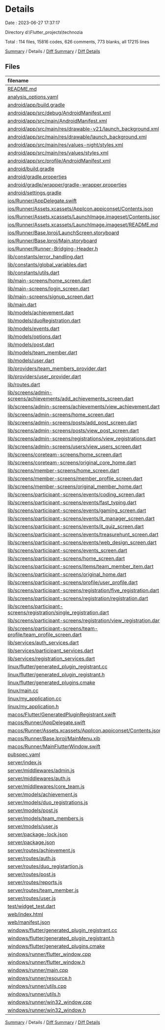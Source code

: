 # Details

Date : 2023-06-27 17:37:17

Directory d:\\Flutter_projects\\technozia

Total : 114 files,  15816 codes, 626 comments, 773 blanks, all 17215 lines

[Summary](results.md) / Details / [Diff Summary](diff.md) / [Diff Details](diff-details.md)

## Files
| filename | language | code | comment | blank | total |
| :--- | :--- | ---: | ---: | ---: | ---: |
| [README.md](/README.md) | Markdown | 10 | 0 | 7 | 17 |
| [analysis_options.yaml](/analysis_options.yaml) | YAML | 3 | 23 | 4 | 30 |
| [android/app/build.gradle](/android/app/build.gradle) | Gradle | 54 | 5 | 13 | 72 |
| [android/app/src/debug/AndroidManifest.xml](/android/app/src/debug/AndroidManifest.xml) | XML | 4 | 4 | 1 | 9 |
| [android/app/src/main/AndroidManifest.xml](/android/app/src/main/AndroidManifest.xml) | XML | 28 | 6 | 1 | 35 |
| [android/app/src/main/res/drawable-v21/launch_background.xml](/android/app/src/main/res/drawable-v21/launch_background.xml) | XML | 4 | 7 | 2 | 13 |
| [android/app/src/main/res/drawable/launch_background.xml](/android/app/src/main/res/drawable/launch_background.xml) | XML | 4 | 7 | 2 | 13 |
| [android/app/src/main/res/values-night/styles.xml](/android/app/src/main/res/values-night/styles.xml) | XML | 9 | 9 | 1 | 19 |
| [android/app/src/main/res/values/styles.xml](/android/app/src/main/res/values/styles.xml) | XML | 9 | 9 | 1 | 19 |
| [android/app/src/profile/AndroidManifest.xml](/android/app/src/profile/AndroidManifest.xml) | XML | 4 | 4 | 1 | 9 |
| [android/build.gradle](/android/build.gradle) | Gradle | 27 | 0 | 5 | 32 |
| [android/gradle.properties](/android/gradle.properties) | Properties | 3 | 0 | 1 | 4 |
| [android/gradle/wrapper/gradle-wrapper.properties](/android/gradle/wrapper/gradle-wrapper.properties) | Properties | 5 | 0 | 1 | 6 |
| [android/settings.gradle](/android/settings.gradle) | Gradle | 8 | 0 | 4 | 12 |
| [ios/Runner/AppDelegate.swift](/ios/Runner/AppDelegate.swift) | Swift | 12 | 0 | 2 | 14 |
| [ios/Runner/Assets.xcassets/AppIcon.appiconset/Contents.json](/ios/Runner/Assets.xcassets/AppIcon.appiconset/Contents.json) | JSON | 122 | 0 | 1 | 123 |
| [ios/Runner/Assets.xcassets/LaunchImage.imageset/Contents.json](/ios/Runner/Assets.xcassets/LaunchImage.imageset/Contents.json) | JSON | 23 | 0 | 1 | 24 |
| [ios/Runner/Assets.xcassets/LaunchImage.imageset/README.md](/ios/Runner/Assets.xcassets/LaunchImage.imageset/README.md) | Markdown | 3 | 0 | 2 | 5 |
| [ios/Runner/Base.lproj/LaunchScreen.storyboard](/ios/Runner/Base.lproj/LaunchScreen.storyboard) | XML | 36 | 1 | 1 | 38 |
| [ios/Runner/Base.lproj/Main.storyboard](/ios/Runner/Base.lproj/Main.storyboard) | XML | 25 | 1 | 1 | 27 |
| [ios/Runner/Runner-Bridging-Header.h](/ios/Runner/Runner-Bridging-Header.h) | C++ | 1 | 0 | 1 | 2 |
| [lib/constants/error_handling.dart](/lib/constants/error_handling.dart) | Dart | 23 | 0 | 3 | 26 |
| [lib/constants/global_variables.dart](/lib/constants/global_variables.dart) | Dart | 5 | 0 | 3 | 8 |
| [lib/constants/utils.dart](/lib/constants/utils.dart) | Dart | 27 | 0 | 5 | 32 |
| [lib/main-screens/home_screen.dart](/lib/main-screens/home_screen.dart) | Dart | 52 | 3 | 6 | 61 |
| [lib/main-screens/login_screen.dart](/lib/main-screens/login_screen.dart) | Dart | 213 | 2 | 7 | 222 |
| [lib/main-screens/signup_screen.dart](/lib/main-screens/signup_screen.dart) | Dart | 389 | 7 | 11 | 407 |
| [lib/main.dart](/lib/main.dart) | Dart | 69 | 0 | 7 | 76 |
| [lib/models/achievement.dart](/lib/models/achievement.dart) | Dart | 42 | 1 | 7 | 50 |
| [lib/models/duoRegistration.dart](/lib/models/duoRegistration.dart) | Dart | 67 | 1 | 7 | 75 |
| [lib/models/events.dart](/lib/models/events.dart) | Dart | 8 | 7 | 1 | 16 |
| [lib/models/options.dart](/lib/models/options.dart) | Dart | 10 | 1 | 1 | 12 |
| [lib/models/post.dart](/lib/models/post.dart) | Dart | 35 | 1 | 7 | 43 |
| [lib/models/team_member.dart](/lib/models/team_member.dart) | Dart | 40 | 1 | 6 | 47 |
| [lib/models/user.dart](/lib/models/user.dart) | Dart | 48 | 1 | 6 | 55 |
| [lib/providers/team_members_provider.dart](/lib/providers/team_members_provider.dart) | Dart | 17 | 0 | 4 | 21 |
| [lib/providers/user_provider.dart](/lib/providers/user_provider.dart) | Dart | 19 | 0 | 4 | 23 |
| [lib/routes.dart](/lib/routes.dart) | Dart | 204 | 0 | 2 | 206 |
| [lib/screens/admin-screens/achievements/add_achievements_screen.dart](/lib/screens/admin-screens/achievements/add_achievements_screen.dart) | Dart | 303 | 0 | 10 | 313 |
| [lib/screens/admin-screens/achievements/view_achievement.dart](/lib/screens/admin-screens/achievements/view_achievement.dart) | Dart | 203 | 4 | 7 | 214 |
| [lib/screens/admin-screens/home_screen.dart](/lib/screens/admin-screens/home_screen.dart) | Dart | 379 | 4 | 12 | 395 |
| [lib/screens/admin-screens/posts/add_post_screen.dart](/lib/screens/admin-screens/posts/add_post_screen.dart) | Dart | 159 | 6 | 8 | 173 |
| [lib/screens/admin-screens/posts/view_post_screen.dart](/lib/screens/admin-screens/posts/view_post_screen.dart) | Dart | 150 | 5 | 8 | 163 |
| [lib/screens/admin-screens/registrations/view_registrations.dart](/lib/screens/admin-screens/registrations/view_registrations.dart) | Dart | 199 | 0 | 9 | 208 |
| [lib/screens/admin-screens/users/view_users_screen.dart](/lib/screens/admin-screens/users/view_users_screen.dart) | Dart | 185 | 1 | 7 | 193 |
| [lib/screens/coreteam-screens/home_screen.dart](/lib/screens/coreteam-screens/home_screen.dart) | Dart | 65 | 0 | 9 | 74 |
| [lib/screens/coreteam-screens/original_core_home.dart](/lib/screens/coreteam-screens/original_core_home.dart) | Dart | 354 | 6 | 16 | 376 |
| [lib/screens/member-screens/home_screen.dart](/lib/screens/member-screens/home_screen.dart) | Dart | 58 | 0 | 8 | 66 |
| [lib/screens/member-screens/member_proflie_screen.dart](/lib/screens/member-screens/member_proflie_screen.dart) | Dart | 196 | 3 | 8 | 207 |
| [lib/screens/member-screens/original_member_home.dart](/lib/screens/member-screens/original_member_home.dart) | Dart | 274 | 2 | 8 | 284 |
| [lib/screens/participant-screens/events/coding_screen.dart](/lib/screens/participant-screens/events/coding_screen.dart) | Dart | 600 | 1 | 7 | 608 |
| [lib/screens/participant-screens/events/fast_typing.dart](/lib/screens/participant-screens/events/fast_typing.dart) | Dart | 600 | 1 | 7 | 608 |
| [lib/screens/participant-screens/events/gaming_screen.dart](/lib/screens/participant-screens/events/gaming_screen.dart) | Dart | 640 | 0 | 6 | 646 |
| [lib/screens/participant-screens/events/it_manager_screen.dart](/lib/screens/participant-screens/events/it_manager_screen.dart) | Dart | 620 | 0 | 6 | 626 |
| [lib/screens/participant-screens/events/it_quiz_screen.dart](/lib/screens/participant-screens/events/it_quiz_screen.dart) | Dart | 560 | 0 | 6 | 566 |
| [lib/screens/participant-screens/events/treasurehunt_screen.dart](/lib/screens/participant-screens/events/treasurehunt_screen.dart) | Dart | 558 | 0 | 6 | 564 |
| [lib/screens/participant-screens/events/web_design_screen.dart](/lib/screens/participant-screens/events/web_design_screen.dart) | Dart | 640 | 0 | 6 | 646 |
| [lib/screens/participant-screens/events_screen.dart](/lib/screens/participant-screens/events_screen.dart) | Dart | 111 | 29 | 14 | 154 |
| [lib/screens/participant-screens/home_screen.dart](/lib/screens/participant-screens/home_screen.dart) | Dart | 84 | 28 | 9 | 121 |
| [lib/screens/participant-screens/items/team_member_item.dart](/lib/screens/participant-screens/items/team_member_item.dart) | Dart | 159 | 134 | 7 | 300 |
| [lib/screens/participant-screens/original_home.dart](/lib/screens/participant-screens/original_home.dart) | Dart | 445 | 14 | 15 | 474 |
| [lib/screens/participant-screens/profile/user_profile.dart](/lib/screens/participant-screens/profile/user_profile.dart) | Dart | 196 | 3 | 8 | 207 |
| [lib/screens/participant-screens/registration/five_registration.dart](/lib/screens/participant-screens/registration/five_registration.dart) | Dart | 499 | 0 | 10 | 509 |
| [lib/screens/participant-screens/registration/registration.dart](/lib/screens/participant-screens/registration/registration.dart) | Dart | 379 | 0 | 11 | 390 |
| [lib/screens/participant-screens/registration/single_registration.dart](/lib/screens/participant-screens/registration/single_registration.dart) | Dart | 338 | 0 | 11 | 349 |
| [lib/screens/participant-screens/registration/view_registration.dart](/lib/screens/participant-screens/registration/view_registration.dart) | Dart | 221 | 3 | 7 | 231 |
| [lib/screens/participant-screens/team-profile/team_profile_screen.dart](/lib/screens/participant-screens/team-profile/team_profile_screen.dart) | Dart | 240 | 53 | 10 | 303 |
| [lib/services/auth_services.dart](/lib/services/auth_services.dart) | Dart | 413 | 11 | 28 | 452 |
| [lib/services/participant_services.dart](/lib/services/participant_services.dart) | Dart | 135 | 4 | 13 | 152 |
| [lib/services/registration_services.dart](/lib/services/registration_services.dart) | Dart | 120 | 1 | 8 | 129 |
| [linux/flutter/generated_plugin_registrant.cc](/linux/flutter/generated_plugin_registrant.cc) | C++ | 7 | 4 | 5 | 16 |
| [linux/flutter/generated_plugin_registrant.h](/linux/flutter/generated_plugin_registrant.h) | C++ | 5 | 5 | 6 | 16 |
| [linux/flutter/generated_plugins.cmake](/linux/flutter/generated_plugins.cmake) | CMake | 19 | 0 | 6 | 25 |
| [linux/main.cc](/linux/main.cc) | C++ | 5 | 0 | 2 | 7 |
| [linux/my_application.cc](/linux/my_application.cc) | C++ | 74 | 11 | 20 | 105 |
| [linux/my_application.h](/linux/my_application.h) | C++ | 7 | 7 | 5 | 19 |
| [macos/Flutter/GeneratedPluginRegistrant.swift](/macos/Flutter/GeneratedPluginRegistrant.swift) | Swift | 10 | 3 | 4 | 17 |
| [macos/Runner/AppDelegate.swift](/macos/Runner/AppDelegate.swift) | Swift | 8 | 0 | 2 | 10 |
| [macos/Runner/Assets.xcassets/AppIcon.appiconset/Contents.json](/macos/Runner/Assets.xcassets/AppIcon.appiconset/Contents.json) | JSON | 68 | 0 | 1 | 69 |
| [macos/Runner/Base.lproj/MainMenu.xib](/macos/Runner/Base.lproj/MainMenu.xib) | XML | 343 | 0 | 1 | 344 |
| [macos/Runner/MainFlutterWindow.swift](/macos/Runner/MainFlutterWindow.swift) | Swift | 12 | 0 | 4 | 16 |
| [pubspec.yaml](/pubspec.yaml) | YAML | 36 | 58 | 13 | 107 |
| [server/index.js](/server/index.js) | JavaScript | 31 | 0 | 5 | 36 |
| [server/middlewares/admin.js](/server/middlewares/admin.js) | JavaScript | 28 | 0 | 5 | 33 |
| [server/middlewares/auth.js](/server/middlewares/auth.js) | JavaScript | 18 | 0 | 5 | 23 |
| [server/middlewares/core_team.js](/server/middlewares/core_team.js) | JavaScript | 28 | 0 | 5 | 33 |
| [server/models/achievement.js](/server/models/achievement.js) | JavaScript | 33 | 1 | 4 | 38 |
| [server/models/duo_registrations.js](/server/models/duo_registrations.js) | JavaScript | 78 | 0 | 3 | 81 |
| [server/models/post.js](/server/models/post.js) | JavaScript | 28 | 0 | 3 | 31 |
| [server/models/team_members.js](/server/models/team_members.js) | JavaScript | 36 | 0 | 3 | 39 |
| [server/models/user.js](/server/models/user.js) | JavaScript | 40 | 1 | 3 | 44 |
| [server/package-lock.json](/server/package-lock.json) | JSON | 2,258 | 0 | 1 | 2,259 |
| [server/package.json](/server/package.json) | JSON | 21 | 0 | 1 | 22 |
| [server/routes/achievement.js](/server/routes/achievement.js) | JavaScript | 31 | 0 | 5 | 36 |
| [server/routes/auth.js](/server/routes/auth.js) | JavaScript | 84 | 0 | 17 | 101 |
| [server/routes/duo_registartion.js](/server/routes/duo_registartion.js) | JavaScript | 60 | 0 | 8 | 68 |
| [server/routes/post.js](/server/routes/post.js) | JavaScript | 28 | 0 | 5 | 33 |
| [server/routes/reports.js](/server/routes/reports.js) | JavaScript | 58 | 5 | 9 | 72 |
| [server/routes/team_member.js](/server/routes/team_member.js) | JavaScript | 61 | 0 | 11 | 72 |
| [server/routes/user.js](/server/routes/user.js) | JavaScript | 13 | 0 | 4 | 17 |
| [test/widget_test.dart](/test/widget_test.dart) | Dart | 14 | 10 | 7 | 31 |
| [web/index.html](/web/index.html) | HTML | 38 | 16 | 6 | 60 |
| [web/manifest.json](/web/manifest.json) | JSON | 35 | 0 | 1 | 36 |
| [windows/flutter/generated_plugin_registrant.cc](/windows/flutter/generated_plugin_registrant.cc) | C++ | 6 | 4 | 5 | 15 |
| [windows/flutter/generated_plugin_registrant.h](/windows/flutter/generated_plugin_registrant.h) | C++ | 5 | 5 | 6 | 16 |
| [windows/flutter/generated_plugins.cmake](/windows/flutter/generated_plugins.cmake) | CMake | 19 | 0 | 6 | 25 |
| [windows/runner/flutter_window.cpp](/windows/runner/flutter_window.cpp) | C++ | 48 | 4 | 15 | 67 |
| [windows/runner/flutter_window.h](/windows/runner/flutter_window.h) | C++ | 20 | 5 | 9 | 34 |
| [windows/runner/main.cpp](/windows/runner/main.cpp) | C++ | 30 | 4 | 10 | 44 |
| [windows/runner/resource.h](/windows/runner/resource.h) | C++ | 9 | 6 | 2 | 17 |
| [windows/runner/utils.cpp](/windows/runner/utils.cpp) | C++ | 53 | 2 | 10 | 65 |
| [windows/runner/utils.h](/windows/runner/utils.h) | C++ | 8 | 6 | 6 | 20 |
| [windows/runner/win32_window.cpp](/windows/runner/win32_window.cpp) | C++ | 210 | 24 | 55 | 289 |
| [windows/runner/win32_window.h](/windows/runner/win32_window.h) | C++ | 48 | 31 | 24 | 103 |

[Summary](results.md) / Details / [Diff Summary](diff.md) / [Diff Details](diff-details.md)